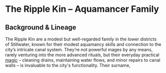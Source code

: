 # The Ripple Kin – Aquamancer Family

## Background & Lineage

The Ripple Kin are a modest but well-regarded family in the lower districts of Stillwater, known for their modest aquamancy skills and connection to the city’s intricate canal system.  They’re not powerful mages by any means, rarely venturing into the more advanced rituals, but their everyday practical [magic](/structure/mechanic/magic.md) – cleaning drains, maintaining water flows, and minor repairs to canal walls – is invaluable to the city's functionality. Their surname, 
